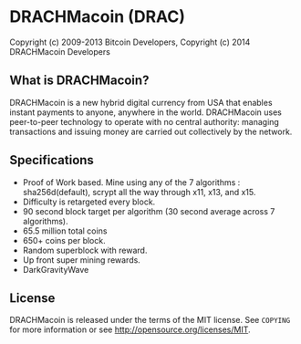 DRACHMacoin (DRAC)
===================================

Copyright (c) 2009-2013 Bitcoin Developers,
Copyright (c) 2014 DRACHMacoin Developers

What is DRACHMacoin?
------------------

DRACHMacoin is a new hybrid digital currency from USA that enables instant payments to
anyone, anywhere in the world. DRACHMacoin uses peer-to-peer technology to operate
with no central authority: managing transactions and issuing money are carried
out collectively by the network.

Specifications
------------------

- Proof of Work based. Mine using any of the 7 algorithms : sha256d(default), scrypt all the way through x11, x13, and x15.
- Difficulty is retargeted every block.
- 90 second block target per algorithm (30 second average across 7 algorithms).
- 65.5 million total coins
- 650+ coins per block. 
- Random superblock with reward.
- Up front super mining rewards.
- DarkGravityWave

License
-------

DRACHMacoin is released under the terms of the MIT license. See `COPYING` for more
information or see http://opensource.org/licenses/MIT.

